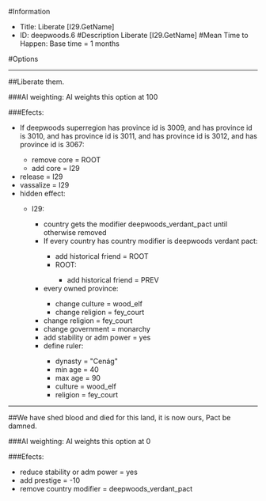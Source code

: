 #Information
 - Title: Liberate [I29.GetName]
 - ID: deepwoods.6
#Description
Liberate [I29.GetName]
#Mean Time to Happen:
Base time = 1 months

#Options

___
##Liberate them.

###AI weighting:
AI weights this option at 100


###Efects:<ul><li>If deepwoods superregion has province id is 3009, and has province id is 3010, and has province id is 3011, and has province id is 3012, and has province id is 3067:</li><ul><li>remove core = ROOT</li><li>add core = I29</li></ul><li>release = I29</li><li>vassalize = I29</li><li>hidden effect:</li><ul><li>I29:</li><ul><li>country gets the modifier deepwoods_verdant_pact until otherwise removed</li><li>If every country has country modifier is deepwoods verdant pact:</li><ul><li>add historical friend = ROOT</li><li>ROOT:</li><ul><li>add historical friend = PREV</li></ul></ul><li>every owned province:</li><ul><li>change culture = wood_elf</li><li>change religion = fey_court</li></ul><li>change religion = fey_court</li><li>change government = monarchy</li><li>add stability or adm power = yes</li><li>define ruler:</li><ul><li>dynasty = "Cenág"</li><li>min age = 40</li><li>max age = 90</li><li>culture = wood_elf</li><li>religion = fey_court</li></ul></ul></ul></ul>

___
##We have shed blood and died for this land, it is now ours, Pact be damned.

###AI weighting:
AI weights this option at 0


###Efects:<ul><li>reduce stability or adm power = yes</li><li>add prestige = -10</li><li>remove country modifier = deepwoods_verdant_pact</li></ul>
